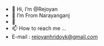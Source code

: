 - 👋 Hi, I’m @Rejoyan
- 👀 I’m From Narayanganj
- 💞️ 
- 📫 How to reach me ...
- E-mail : rejoyanhridoyk@gmail.com 

<!---
Rejoyan/Rejoyan is a ✨ special ✨ repository because its `README.md` (this file) appears on your GitHub profile.
You can click the Preview link to take a look at your changes.
--->
